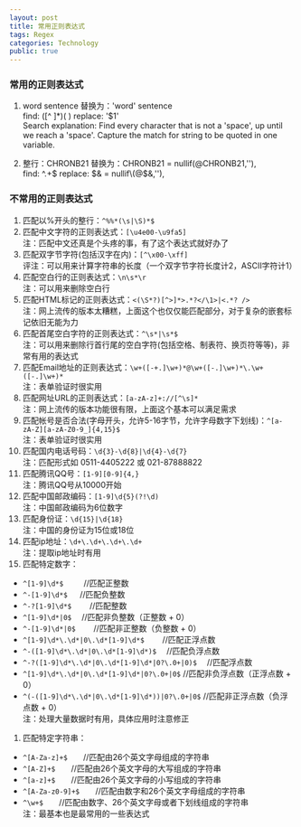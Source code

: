 ```yaml
---
layout: post
title: 常用正则表达式
tags: Regex
categories: Technology
public: true
---
```


### 常用的正则表达式

1. word sentence 替换为：'word' sentence
<br/>find: ([^ ]*)( ) replace: '$1'
<br/>Search explanation: Find every character that is not a 'space', up until we reach a 'space'. Capture the match for string to be quoted in one variable.

1. 整行：CHRONB21 替换为：CHRONB21 = nullif(@CHRONB21,''),
<br/>find: ^.+$ replace: $& = nullif\(@$&,''\),


### 不常用的正则表达式

1. 匹配以%开头的整行：`^%%*(\s|\S)*$`
1. 匹配中文字符的正则表达式：`[\u4e00-\u9fa5]`
<br/>注：匹配中文还真是个头疼的事，有了这个表达式就好办了
1. 匹配双字节字符(包括汉字在内)：`[^\x00-\xff]`<br/>
评注：可以用来计算字符串的长度（一个双字节字符长度计2，ASCII字符计1）
1. 匹配空白行的正则表达式：`\n\s*\r`
<br/>注：可以用来删除空白行
1. 匹配HTML标记的正则表达式：`<(\S*?)[^>]*>.*?</\1>|<.*? />`
<br/>注：网上流传的版本太糟糕，上面这个也仅仅能匹配部分，对于复杂的嵌套标记依旧无能为力
1. 匹配首尾空白字符的正则表达式：`^\s*|\s*$`
<br/>注：可以用来删除行首行尾的空白字符(包括空格、制表符、换页符等等)，非常有用的表达式
1. 匹配Email地址的正则表达式：`\w+([-+.]\w+)*@\w+([-.]\w+)*\.\w+([-.]\w+)*`
<br/>注：表单验证时很实用
1. 匹配网址URL的正则表达式：`[a-zA-z]+://[^\s]*`
<br/>注：网上流传的版本功能很有限，上面这个基本可以满足需求
1. 匹配帐号是否合法(字母开头，允许5-16字节，允许字母数字下划线)：`^[a-zA-Z][a-zA-Z0-9_]{4,15}$`
<br/>注：表单验证时很实用
1. 匹配国内电话号码：`\d{3}-\d{8}|\d{4}-\d{7}`
<br/>注：匹配形式如 0511-4405222 或 021-87888822
1. 匹配腾讯QQ号：`[1-9][0-9]{4,}`
<br/>注：腾讯QQ号从10000开始
1. 匹配中国邮政编码：`[1-9]\d{5}(?!\d)`
<br/>注：中国邮政编码为6位数字
1. 匹配身份证：`\d{15}|\d{18}`
<br/>注：中国的身份证为15位或18位
1. 匹配ip地址：`\d+\.\d+\.\d+\.\d+`
<br/>注：提取ip地址时有用
1. 匹配特定数字：
 * `^[1-9]\d*$`　 　 //匹配正整数
 * `^-[1-9]\d*$` 　 //匹配负整数
 * `^-?[1-9]\d*$`　　 //匹配整数
 * `^[1-9]\d*|0$`　 //匹配非负整数（正整数 + 0）
 * `^-[1-9]\d*|0$`　　 //匹配非正整数（负整数 + 0）
 * `^[1-9]\d*\.\d*|0\.\d*[1-9]\d*$`　　 //匹配正浮点数
 * `^-([1-9]\d*\.\d*|0\.\d*[1-9]\d*)$`　 //匹配负浮点数
 * `^-?([1-9]\d*\.\d*|0\.\d*[1-9]\d*|0?\.0+|0)$`　 //匹配浮点数
 * `^[1-9]\d*\.\d*|0\.\d*[1-9]\d*|0?\.0+|0$` //匹配非负浮点数（正浮点数 + 0）
 * `^(-([1-9]\d*\.\d*|0\.\d*[1-9]\d*))|0?\.0+|0$` //匹配非正浮点数（负浮点数 + 0）
<br/>注：处理大量数据时有用，具体应用时注意修正
1. 匹配特定字符串：
 * `^[A-Za-z]+$`　　//匹配由26个英文字母组成的字符串
 * `^[A-Z]+$`　　//匹配由26个英文字母的大写组成的字符串
 * `^[a-z]+$`　　//匹配由26个英文字母的小写组成的字符串
 * `^[A-Za-z0-9]+$`　　//匹配由数字和26个英文字母组成的字符串
 * `^\w+$`　　//匹配由数字、26个英文字母或者下划线组成的字符串
<br/>注：最基本也是最常用的一些表达式

